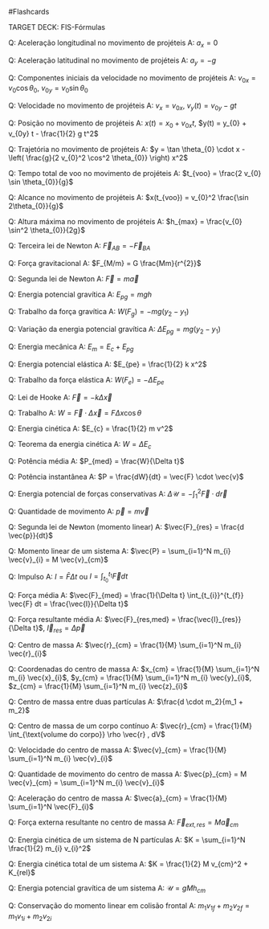
#Flashcards 

TARGET DECK: FIS-Fórmulas

Q: Aceleração longitudinal no movimento de projéteis 
A: $a_x = 0$
<!--ID: 1750897594276-->



Q: Aceleração latitudinal no movimento de projéteis 
A: $a_y = -g$
<!--ID: 1750897594288-->



Q: Componentes iniciais da velocidade no movimento de projéteis 
A: $v_{0x} = v_{0} \cos \theta_{0}$, $v_{0y} = v_{0} \sin \theta_{0}$
<!--ID: 1750897594293-->



Q: Velocidade no movimento de projéteis 
A: $v_x = v_{0x}$, $v_y(t) = v_{0y} - g t$
<!--ID: 1750897594298-->



Q: Posição no movimento de projéteis 
A: $x(t) = x_{0} + v_{0x} t$, $y(t) = y_{0} + v_{0y} t - \frac{1}{2} g t^2$
<!--ID: 1750897594303-->



Q: Trajetória no movimento de projéteis 
A: $y = \tan \theta_{0} \cdot x - \left( \frac{g}{2 v_{0}^2 \cos^2 \theta_{0}} \right) x^2$
<!--ID: 1750897594308-->



Q: Tempo total de voo no movimento de projéteis 
A: $t_{voo} = \frac{2 v_{0} \sin \theta_{0}}{g}$
<!--ID: 1750897594314-->



Q: Alcance no movimento de projéteis 
A: $x(t_{voo}) = v_{0}^2 \frac{\sin 2\theta_{0}}{g}$
<!--ID: 1750897594319-->



Q: Altura máxima no movimento de projéteis 
A: $h_{max} = \frac{v_{0} \sin^2 \theta_{0}}{2g}$
<!--ID: 1750897594323-->



Q: Terceira lei de Newton 
A: $\vec{F}_{AB} = -\vec{F}_{BA}$
<!--ID: 1750897594328-->



Q: Força gravitacional 
A: $F_{M/m} = G \frac{Mm}{r^{2}}$
<!--ID: 1750897594333-->



Q: Segunda lei de Newton 
A: $\vec{F} = m \vec{a}$
<!--ID: 1750897594338-->



Q: Energia potencial gravítica 
A: $E_{pg} = m g h$
<!--ID: 1750897594342-->



Q: Trabalho da força gravítica 
A: $W(F_{g}) = -m g (y_{2} - y_{1})$
<!--ID: 1750897594346-->



Q: Variação da energia potencial gravítica 
A: $\Delta E_{pg} = m g (y_{2} - y_{1})$
<!--ID: 1750897594352-->



Q: Energia mecânica 
A: $E_{m} = E_{c} + E_{pg}$
<!--ID: 1750897594356-->



Q: Energia potencial elástica 
A: $E_{pe} = \frac{1}{2} k x^2$
<!--ID: 1750897594360-->



Q: Trabalho da força elástica 
A: $W(F_{e}) = -\Delta E_{pe}$
<!--ID: 1750897594365-->



Q: Lei de Hooke 
A: $\vec{F} = -k \Delta \vec{x}$
<!--ID: 1750897594369-->



Q: Trabalho 
A: $W = \vec{F} \cdot \Delta \vec{x} = F \Delta x \cos \theta$
<!--ID: 1750897594374-->



Q: Energia cinética 
A: $E_{c} = \frac{1}{2} m v^2$
<!--ID: 1750897594378-->



Q: Teorema da energia cinética 
A: $W = \Delta E_{c}$
<!--ID: 1750897594383-->



Q: Potência média 
A: $P_{med} = \frac{W}{\Delta t}$
<!--ID: 1750897594388-->



Q: Potência instantânea 
A: $P = \frac{dW}{dt} = \vec{F} \cdot \vec{v}$
<!--ID: 1750897594392-->



Q: Energia potencial de forças conservativas 
A: $\Delta \mathcal{U} = -\int_{1}^{2} \vec{F} \cdot d \vec{r}$
<!--ID: 1750897594396-->



Q: Quantidade de movimento 
A: $\vec{p} = m \vec{v}$
<!--ID: 1750897594402-->



Q: Segunda lei de Newton (momento linear) 
A: $\vec{F}_{res} = \frac{d \vec{p}}{dt}$
<!--ID: 1750897594406-->



Q: Momento linear de um sistema 
A: $\vec{P} = \sum_{i=1}^N m_{i} \vec{v}_{i} = M \vec{v}_{cm}$
<!--ID: 1750897594410-->



Q: Impulso 
A: $I = \bar{F} \Delta t$ ou $I = \int_{t_{0}}^{t_{1}} \vec{F} dt$
<!--ID: 1750897594415-->



Q: Força média 
A: $\vec{F}_{med} = \frac{1}{\Delta t} \int_{t_{i}}^{t_{f}} \vec{F} dt = \frac{\vec{I}}{\Delta t}$
<!--ID: 1750897594419-->



Q: Força resultante média 
A: $\vec{F}_{res,med} = \frac{\vec{I}_{res}}{\Delta t}$, $\vec{I}_{res} = \Delta \vec{p}$
<!--ID: 1750897594424-->



Q: Centro de massa 
A: $\vec{r}_{cm} = \frac{1}{M} \sum_{i=1}^N m_{i} \vec{r}_{i}$
<!--ID: 1750897594428-->



Q: Coordenadas do centro de massa 
A: $x_{cm} = \frac{1}{M} \sum_{i=1}^N m_{i} \vec{x}_{i}$, $y_{cm} = \frac{1}{M} \sum_{i=1}^N m_{i} \vec{y}_{i}$, $z_{cm} = \frac{1}{M} \sum_{i=1}^N m_{i} \vec{z}_{i}$
<!--ID: 1750897594433-->



Q: Centro de massa entre duas partículas 
A: $\frac{d \cdot m_2}{m_1 + m_2}$
<!--ID: 1750897594438-->



Q: Centro de massa de um corpo contínuo 
A: $\vec{r}_{cm} = \frac{1}{M} \int_{\text{volume do corpo}} \rho \vec{r} , dV$
<!--ID: 1750897594442-->



Q: Velocidade do centro de massa 
A: $\vec{v}_{cm} = \frac{1}{M} \sum_{i=1}^N m_{i} \vec{v}_{i}$
<!--ID: 1750897594445-->



Q: Quantidade de movimento do centro de massa 
A: $\vec{p}_{cm} = M \vec{v}_{cm} = \sum_{i=1}^N m_{i} \vec{v}_{i}$
<!--ID: 1750897594450-->



Q: Aceleração do centro de massa 
A: $\vec{a}_{cm} = \frac{1}{M} \sum_{i=1}^N \vec{F}_{i}$
<!--ID: 1750897594454-->



Q: Força externa resultante no centro de massa 
A: $\vec{F}_{ext,res} = M \vec{a}_{cm}$
<!--ID: 1750897594458-->



Q: Energia cinética de um sistema de N partículas 
A: $K = \sum_{i=1}^N \frac{1}{2} m_{i} v_{i}^2$
<!--ID: 1750897594462-->



Q: Energia cinética total de um sistema 
A: $K = \frac{1}{2} M v_{cm}^2 + K_{rel}$
<!--ID: 1750897594466-->



Q: Energia potencial gravítica de um sistema 
A: $\mathcal{U} = g M h_{cm}$
<!--ID: 1750897594470-->



Q: Conservação do momento linear em colisão frontal 
A: $m_{1} v_{1f} + m_{2} v_{2f} = m_{1} v_{1i} + m_{2} v_{2i}$
<!--ID: 1750897594474-->
